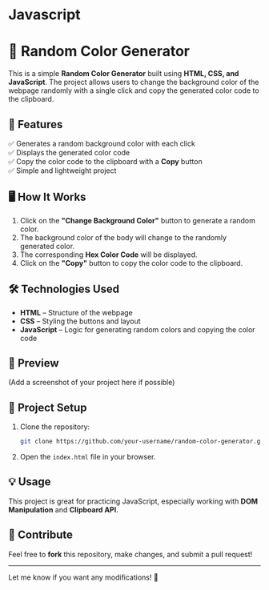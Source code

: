 # Javascript

# 🎨 Random Color Generator  

This is a simple **Random Color Generator** built using **HTML, CSS, and JavaScript**. The project allows users to change the background color of the webpage randomly with a single click and copy the generated color code to the clipboard.  

## 🚀 Features  
✅ Generates a random background color with each click  
✅ Displays the generated color code  
✅ Copy the color code to the clipboard with a **Copy** button  
✅ Simple and lightweight project  

## 🖥️ How It Works  
1. Click on the **"Change Background Color"** button to generate a random color.  
2. The background color of the body will change to the randomly generated color.  
3. The corresponding **Hex Color Code** will be displayed.  
4. Click on the **"Copy"** button to copy the color code to the clipboard.  

## 🛠️ Technologies Used  
- **HTML** – Structure of the webpage  
- **CSS** – Styling the buttons and layout  
- **JavaScript** – Logic for generating random colors and copying the color code  

## 📸 Preview  
(Add a screenshot of your project here if possible)  

## 📂 Project Setup  
1. Clone the repository:  
   ```sh
   git clone https://github.com/your-username/random-color-generator.git
   ```
2. Open the `index.html` file in your browser.  

## 💡 Usage  
This project is great for practicing JavaScript, especially working with **DOM Manipulation** and **Clipboard API**.  

## 🌟 Contribute  
Feel free to **fork** this repository, make changes, and submit a pull request!  

---

Let me know if you want any modifications! 🚀
